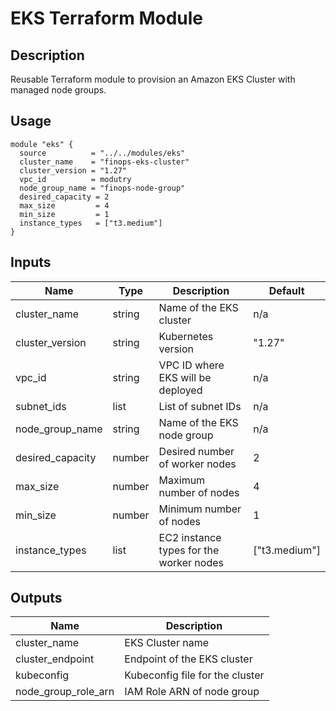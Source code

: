 # EKS Terraform Module

## Description
Reusable Terraform module to provision an Amazon EKS Cluster with managed node groups.

## Usage
```hcl
module "eks" {
  source          = "../../modules/eks"
  cluster_name    = "finops-eks-cluster"
  cluster_version = "1.27"
  vpc_id          = modutry
  node_group_name = "finops-node-group"
  desired_capacity = 2
  max_size         = 4
  min_size         = 1
  instance_types   = ["t3.medium"]
}
```

## Inputs

| Name              | Type    | Description                             | Default |
|-------------------|---------|-----------------------------------------|---------|
| cluster_name      | string  | Name of the EKS cluster                 | n/a     |
| cluster_version   | string  | Kubernetes version                      | "1.27"  |
| vpc_id            | string  | VPC ID where EKS will be deployed       | n/a     |
| subnet_ids        | list    | List of subnet IDs                      | n/a     |
| node_group_name   | string  | Name of the EKS node group              | n/a     |
| desired_capacity  | number  | Desired number of worker nodes          | 2       |
| max_size          | number  | Maximum number of nodes                 | 4       |
| min_size          | number  | Minimum number of nodes                 | 1       |
| instance_types    | list    | EC2 instance types for the worker nodes | ["t3.medium"] |

## Outputs

| Name              | Description                      |
|-------------------|----------------------------------|
| cluster_name      | EKS Cluster name                 |
| cluster_endpoint  | Endpoint of the EKS cluster      |
| kubeconfig        | Kubeconfig file for the cluster  |
| node_group_role_arn | IAM Role ARN of node group     |
